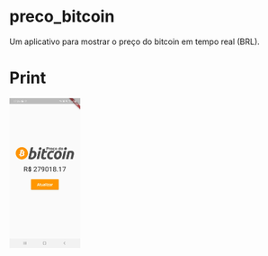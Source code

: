 # preco_bitcoin
 Um aplicativo para mostrar o preço do bitcoin em tempo real (BRL).
 
# Print
 
 <img src="https://github.com/petscaramussi/preco_bitcoin/blob/main/images/bitcoinApp.jpg" width="25%" hight="25%">
